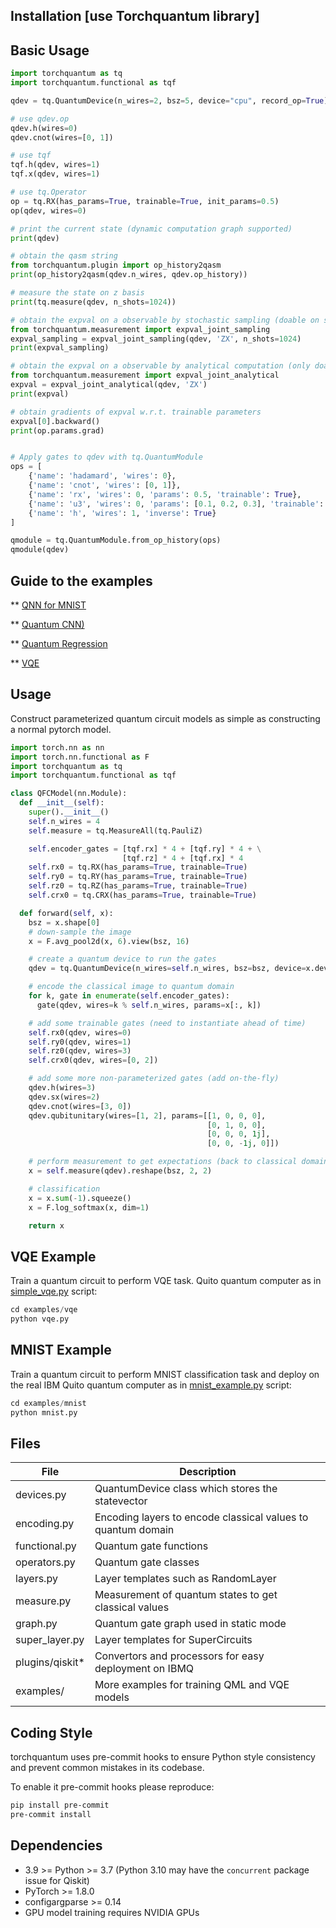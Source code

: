 
## Installation [use Torchquantum library]


## Basic Usage

```python
import torchquantum as tq
import torchquantum.functional as tqf

qdev = tq.QuantumDevice(n_wires=2, bsz=5, device="cpu", record_op=True) # use device='cuda' for GPU

# use qdev.op
qdev.h(wires=0)
qdev.cnot(wires=[0, 1])

# use tqf
tqf.h(qdev, wires=1)
tqf.x(qdev, wires=1)

# use tq.Operator
op = tq.RX(has_params=True, trainable=True, init_params=0.5)
op(qdev, wires=0)

# print the current state (dynamic computation graph supported)
print(qdev)

# obtain the qasm string
from torchquantum.plugin import op_history2qasm
print(op_history2qasm(qdev.n_wires, qdev.op_history))

# measure the state on z basis
print(tq.measure(qdev, n_shots=1024))

# obtain the expval on a observable by stochastic sampling (doable on simulator and real quantum hardware)
from torchquantum.measurement import expval_joint_sampling
expval_sampling = expval_joint_sampling(qdev, 'ZX', n_shots=1024)
print(expval_sampling)

# obtain the expval on a observable by analytical computation (only doable on classical simulator)
from torchquantum.measurement import expval_joint_analytical
expval = expval_joint_analytical(qdev, 'ZX')
print(expval)

# obtain gradients of expval w.r.t. trainable parameters
expval[0].backward()
print(op.params.grad)


# Apply gates to qdev with tq.QuantumModule
ops = [
    {'name': 'hadamard', 'wires': 0}, 
    {'name': 'cnot', 'wires': [0, 1]},
    {'name': 'rx', 'wires': 0, 'params': 0.5, 'trainable': True},
    {'name': 'u3', 'wires': 0, 'params': [0.1, 0.2, 0.3], 'trainable': True},
    {'name': 'h', 'wires': 1, 'inverse': True}
]

qmodule = tq.QuantumModule.from_op_history(ops)
qmodule(qdev)
```


<!--
## Basic Usage 2

```python
import torchquantum as tq
import torchquantum.functional as tqf

x = tq.QuantumDevice(n_wires=2)

tqf.hadamard(x, wires=0)
tqf.x(x, wires=1)
tqf.cnot(x, wires=[0, 1])

# print the current state (dynamic computation graph supported)
print(x.states)

# obtain the classical bitstring distribution
print(tq.measure(x, n_shots=2048))
```
 -->


## Guide to the examples

** [QNN for MNIST](examples/mnist) 

** [Quantum CNN)](examples/quanvolution)

** [Quantum Regression](examples/regression)

** [VQE](examples/vqe)


## Usage

Construct parameterized quantum circuit models as simple as constructing a normal pytorch model.
```python
import torch.nn as nn
import torch.nn.functional as F
import torchquantum as tq
import torchquantum.functional as tqf

class QFCModel(nn.Module):
  def __init__(self):
    super().__init__()
    self.n_wires = 4
    self.measure = tq.MeasureAll(tq.PauliZ)

    self.encoder_gates = [tqf.rx] * 4 + [tqf.ry] * 4 + \
                         [tqf.rz] * 4 + [tqf.rx] * 4
    self.rx0 = tq.RX(has_params=True, trainable=True)
    self.ry0 = tq.RY(has_params=True, trainable=True)
    self.rz0 = tq.RZ(has_params=True, trainable=True)
    self.crx0 = tq.CRX(has_params=True, trainable=True)

  def forward(self, x):
    bsz = x.shape[0]
    # down-sample the image
    x = F.avg_pool2d(x, 6).view(bsz, 16)

    # create a quantum device to run the gates
    qdev = tq.QuantumDevice(n_wires=self.n_wires, bsz=bsz, device=x.device)

    # encode the classical image to quantum domain
    for k, gate in enumerate(self.encoder_gates):
      gate(qdev, wires=k % self.n_wires, params=x[:, k])

    # add some trainable gates (need to instantiate ahead of time)
    self.rx0(qdev, wires=0)
    self.ry0(qdev, wires=1)
    self.rz0(qdev, wires=3)
    self.crx0(qdev, wires=[0, 2])

    # add some more non-parameterized gates (add on-the-fly)
    qdev.h(wires=3)
    qdev.sx(wires=2)
    qdev.cnot(wires=[3, 0])
    qdev.qubitunitary(wires=[1, 2], params=[[1, 0, 0, 0],
                                            [0, 1, 0, 0],
                                            [0, 0, 0, 1j],
                                            [0, 0, -1j, 0]])

    # perform measurement to get expectations (back to classical domain)
    x = self.measure(qdev).reshape(bsz, 2, 2)

    # classification
    x = x.sum(-1).squeeze()
    x = F.log_softmax(x, dim=1)

    return x

```

## VQE Example

Train a quantum circuit to perform VQE task.
Quito quantum computer as in [simple_vqe.py](./examples/simple_vqe/simple_vqe.py)
script:
```python
cd examples/vqe
python vqe.py
```

## MNIST Example

Train a quantum circuit to perform MNIST classification task and deploy on the real IBM
Quito quantum computer as in [mnist_example.py](./examples/simple_mnist/mnist_example_no_binding.py)
script:
```python
cd examples/mnist
python mnist.py
```

## Files

| File      | Description |
| ----------- | ----------- |
| devices.py      | QuantumDevice class which stores the statevector |
| encoding.py   | Encoding layers to encode classical values to quantum domain |
| functional.py   | Quantum gate functions |
| operators.py   | Quantum gate classes |
| layers.py   | Layer templates such as RandomLayer |
| measure.py   | Measurement of quantum states to get classical values |
| graph.py   | Quantum gate graph used in static mode |
| super_layer.py   | Layer templates for SuperCircuits |
| plugins/qiskit*   | Convertors and processors for easy deployment on IBMQ |
| examples/| More examples for training QML and VQE models |

## Coding Style

torchquantum uses pre-commit hooks to ensure Python style consistency and prevent common mistakes in its codebase.

To enable it pre-commit hooks please reproduce:
```bash
pip install pre-commit
pre-commit install
```


[comment]: <> (## More Examples)

[comment]: <> (The `examples/` folder contains more examples to train the QML and VQE)

[comment]: <> (models. Example usage for a QML circuit:)

[comment]: <> (```python)

[comment]: <> (# train the circuit with 36 params in the U3+CU3 space)

[comment]: <> (python examples/train.py examples/configs/mnist/four0123/train/baseline/u3cu3_s0/rand/param36.yml)

[comment]: <> (# evaluate the circuit with torchquantum)

[comment]: <> (python examples/eval.py examples/configs/mnist/four0123/eval/tq/all.yml --run-dir=runs/mnist.four0123.train.baseline.u3cu3_s0.rand.param36)

[comment]: <> (# evaluate the circuit with real IBMQ-Yorktown quantum computer)

[comment]: <> (python examples/eval.py examples/configs/mnist/four0123/eval/x2/real/opt2/300.yml --run-dir=runs/mnist.four0123.train.baseline.u3cu3_s0.rand.param36)

[comment]: <> (```)

[comment]: <> (Example usage for a VQE circuit:)

[comment]: <> (```python)

[comment]: <> (# Train the VQE circuit for h2)

[comment]: <> (python examples/train.py examples/configs/vqe/h2/train/baseline/u3cu3_s0/human/param12.yml)

[comment]: <> (# evaluate the VQE circuit with torchquantum)

[comment]: <> (python examples/eval.py examples/configs/vqe/h2/eval/tq/all.yml --run-dir=runs/vqe.h2.train.baseline.u3cu3_s0.human.param12/)

[comment]: <> (# evaluate the VQE circuit with real IBMQ-Yorktown quantum computer)

[comment]: <> (python examples/eval.py examples/configs/vqe/h2/eval/x2/real/opt2/all.yml --run-dir=runs/vqe.h2.train.baseline.u3cu3_s0.human.param12/)

[comment]: <> (```)



## Dependencies

- 3.9 >= Python >= 3.7 (Python 3.10 may have the `concurrent` package issue for Qiskit)
- PyTorch >= 1.8.0
- configargparse >= 0.14
- GPU model training requires NVIDIA GPUs
